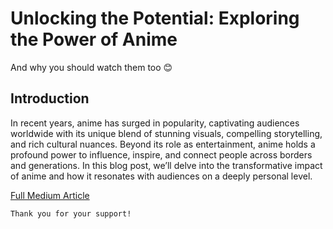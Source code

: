 # Unlocking the Potential: Exploring the Power of Anime
And why you should watch them too 😊

## Introduction
In recent years, anime has surged in popularity, captivating audiences worldwide with its unique blend of stunning visuals, compelling storytelling, and rich cultural nuances. Beyond its role as entertainment, anime holds a profound power to influence, inspire, and connect people across borders and generations. In this blog post, we’ll delve into the transformative impact of anime and how it resonates with audiences on a deeply personal level.


[Full Medium Article](https://medium.com/@fedcal/unlocking-the-potential-exploring-the-power-of-anime-d554f42df73e)


```
Thank you for your support!
```


